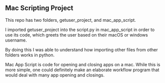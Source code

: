 ## Mac Scripting Project

This repo has two folders, getuser_project, and mac_app_script.

I imported getuser_project into the script.py in mac_app_script in order to use its code, which greets the user based on their macOS or windows username.

By doing this I was able to understand how importing other files from other folders works in python.

Mac App Script is code for opening and closing apps on a mac. While this is more simple, one could definitely make an elaborate workflow program that would deal with many app opening and closings. 
